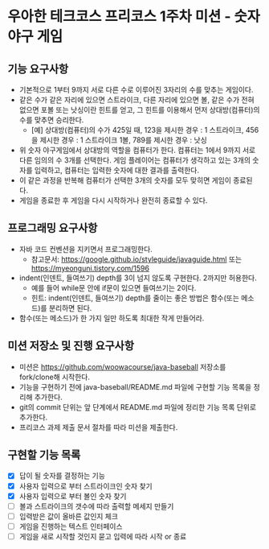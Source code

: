 우아한 테크코스 프리코스 1주차 미션 - 숫자 야구 게임
====================================================

기능 요구사항
-------------
* 기본적으로 1부터 9까지 서로 다른 수로 이루어진 3자리의 수를 맞추는 게임이다. 
* 같은 수가 같은 자리에 있으면 스트라이크, 다른 자리에 있으면 볼, 같은 수가 전혀 없으면 포볼 또는 낫싱이란 힌트를 얻고, 그 힌트를 이용해서 먼저 상대방(컴퓨터)의 수를 맞추면 승리한다. 
    * [예] 상대방(컴퓨터)의 수가 425일 때, 123을 제시한 경우 : 1 스트라이크, 456을 제시한 경우 : 1 스트라이크 1볼, 789를 제시한 경우 : 낫싱 
* 위 숫자 야구게임에서 상대방의 역할을 컴퓨터가 한다. 컴퓨터는 1에서 9까지 서로 다른 임의의 수 3개를 선택한다. 게임 플레이어는 컴퓨터가 생각하고 있는 3개의 숫자를 입력하고, 컴퓨터는 입력한 숫자에 대한 결과를 출력한다. 
* 이 같은 과정을 반복해 컴퓨터가 선택한 3개의 숫자를 모두 맞히면 게임이 종료된다.  
* 게임을 종료한 후 게임을 다시 시작하거나 완전히 종료할 수 있다.

프로그래밍 요구사항
-------------------
* 자바 코드 컨벤션을 지키면서 프로그래밍한다. 
	* 참고문서: https://google.github.io/styleguide/javaguide.html 또는 https://myeonguni.tistory.com/1596 
* indent(인덴트, 들여쓰기) depth를 3이 넘지 않도록 구현한다. 2까지만 허용한다. 
	* 예를 들어 while문 안에 if문이 있으면 들여쓰기는 2이다. 
	* 힌트: indent(인덴트, 들여쓰기) depth를 줄이는 좋은 방법은 함수(또는 메소드)를 분리하면 된다. 
* 함수(또는 메소드)가 한 가지 일만 하도록 최대한 작게 만들어라.

미션 저장소 및 진행 요구사항
----------------------------
* 미션은 https://github.com/woowacourse/java-baseball 저장소를 fork/clone해 시작한다. 
* 기능을 구현하기 전에 java-baseball/README.md 파일에 구현할 기능 목록을 정리해 추가한다. 
* git의 commit 단위는 앞 단계에서 README.md 파일에 정리한 기능 목록 단위로 추가한다. 
* 프리코스 과제 제출 문서 절차를 따라 미션을 제출한다.

구현할 기능 목록
----------------
- [x] 답이 될 숫자를 결정하는 기능
- [x] 사용자 입력으로 부터 스트라이크인 숫자 찾기
- [x] 사용자 입력으로 부터 볼인 숫자 찾기
- [ ] 볼과 스트라이크의 갯수에 따라 출력할 메세지 만들기
- [ ] 입력받은 값이 올바른 값인지 체크
- [ ] 게임을 진행하는 텍스트 인터페이스
- [ ] 게임을 새로 시작할 것인지 묻고 입력에 따라 시작 or 종료